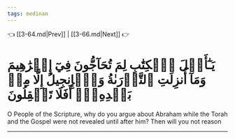 ```yaml
---
tags: medinan
---
```


👈 [[3-64.md|Prev]] | [[3-66.md|Next]] 👉

# يَـٰٓأَهۡلَ ٱلۡكِتَٰبِ لِمَ تُحَآجُّونَ فِيٓ إِبۡرَٰهِيمَ وَمَآ أُنزِلَتِ ٱلتَّوۡرَىٰةُ وَٱلۡإِنجِيلُ إِلَّا مِنۢ بَعۡدِهِۦٓۚ أَفَلَا تَعۡقِلُونَ

O People of the Scripture, why do you argue about Abraham while the Torah and the Gospel were not revealed until after him? Then will you not reason

---

